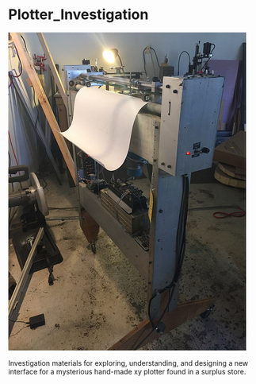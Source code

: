 # Plotter_Investigation
![The thing itself](/images/portrait.jpg?raw=true)

Investigation materials for exploring, understanding, and designing a new interface for a mysterious hand-made xy plotter found in a surplus store.

